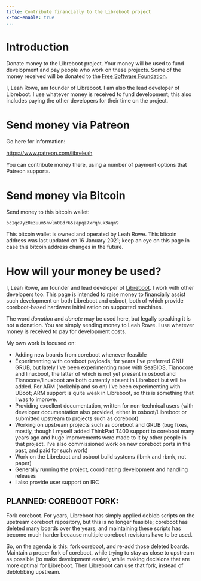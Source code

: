 ```yaml
---
title: Contribute financially to the Libreboot project
x-toc-enable: true
...
```


Introduction
============

Donate money to the Libreboot project. Your money will be used
to fund development and pay people who work on these projects. Some of the money
received will be donated to the
[Free Software Foundation](https://www.fsf.org/).

I, Leah Rowe, am founder of Libreboot. I am also the lead
developer of Libreboot. I use whatever money is received to fund development;
this also includes paying the other developers for their time on the project.

Send money via Patreon
======================

Go here for information:

<https://www.patreon.com/libreleah>

You can contribute money there, using a number of payment options that Patreon
supports.

Send money via Bitcoin
======================

Send money to this bitcoin wallet:

    bc1qc7yz0e3uum5nwln08dr65zapqz7xrqhuk3aqm9

This bitcoin wallet is owned and operated by Leah Rowe. This bitcoin address
was last updated on 16 January 2021; keep an eye on this page in case this
bitcoin address changes in the future.

How will your money be used?
============================

I, Leah Rowe, am founder and lead developer of
[Libreboot](https://libreboot.org/). I
work with other developers too. This page is intended to raise money to financially
assist such development on both Libreboot and osboot, both of which provide
coreboot-based hardware initialization on supported machines.

The word *donation* and *donate* may be used here, but legally speaking it is
not a donation. You are simply sending money to Leah Rowe. I use whatever money
is received to pay for development costs.

My own work is focused on:

* Adding new boards from coreboot whenever feasible
* Experimenting with coreboot payloads; for years I've preferred GNU GRUB,
  but lately I've been experimenting more with SeaBIOS, Tianocore and linuxboot,
  the latter of which is not yet present in osboot and Tianocore/linuxboot
  are both currently absent in Libreboot but will be added. For ARM (rockchip
  and so on) I've been experimenting with UBoot; ARM support is quite weak
  in Libreboot, so this is something that I was to improve.
* Providing excellent documentation, written for non-technical users (with
  developer documentation also provided, either in osboot/Libreboot or
  submitted upstream to projects such as coreboot)
* Working on upstream projects such as coreboot and GRUB (bug fixes, mostly,
  though I myself added ThinkPad T400 support to coreboot many years ago and
  huge improvements were made to it by other people in that project. I've also
  commissioned work on new coreboot ports in the past, and paid for such work)
* Work on the Libreboot and osboot build systems (lbmk and rbmk, not paper)
* Generally running the project, coordinating development and handling releases
* I also provide user support on IRC

PLANNED: COREBOOT FORK:
-----------------------

Fork coreboot. For years, Libreboot has simply applied deblob scripts on the
upstream coreboot repository, but this is no longer feasible; coreboot has
deleted many boards over the years, and maintaining these scripts has become
much harder because multiple coreboot revisions have to be used.

So, on the agenda is this: fork coreboot, and re-add those deleted boards.
Maintain a proper fork of coreboot, while trying to stay as close to upstream
as possible (to make development easier), while making decisions that are more
optimal for Libreboot. Then Libreboot can use that fork, instead of deblobbing
upstream.
